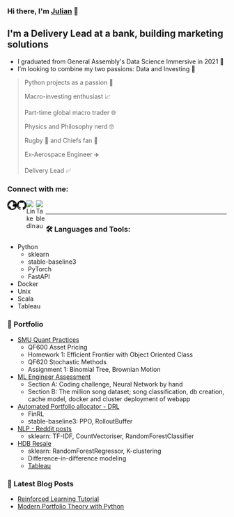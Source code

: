 ﻿
### Hi there, I'm [Julian][LinkedIn] 👋 


## I'm a Delivery Lead at a bank, building marketing solutions

- I graduated from General Assembly's Data Science Immersive in 2021 🌱   
- I’m looking to combine my two passions: Data and Investing 👯  
> Python projects as a passion 🐍
> 
> Macro-investing enthusiast 📈
>
> Part-time global macro trader 🌐
> 
> Physics and Philosophy nerd 🤓
> 
> Rugby 🏉 and Chiefs fan 🏈
> 
> Ex-Aerospace Engineer ✈️
> 
> Delivery Lead ✅     


### Connect with me:

[<img align="left" alt="medium articles" width="22px" src="https://raw.githubusercontent.com/iconic/open-iconic/master/svg/globe.svg" />][blog]
[<img align="left" alt="github" width="22px" src="https://raw.githubusercontent.com/github/explore/78df643247d429f6cc873026c0622819ad797942/topics/github/github.png" />][github]
[<img align="left" alt="LinkedIn" width="22px" src="https://cdn.jsdelivr.net/npm/simple-icons@v3/icons/linkedin.svg" />][linkedin]
[<img align="left" alt="Tableau" width="22px" src="https://cdn.jsdelivr.net/npm/simple-icons@3.13.0/icons/tableau.svg" />][tableau]

<br/>

---
### 🛠️ Languages and Tools:

- Python
	- sklearn
	- stable-baseline3
	- PyTorch
   	- FastAPI
- Docker
- Unix
- Scala
- Tableau

### 📁 Portfolio

- [SMU Quant Practices](https://github.com/changjulian17/mqf_practice)
	- QF600 Asset Pricing
	 - Homework 1: Efficient Frontier with Object Oriented Class
	- QF620 Stochastic Methods
	 - Assignment 1: Binomial Tree, Brownian Motion
- [ML Engineer Assessment](https://github.com/changjulian17/MLEassessment)
	- Section A: Coding challenge, Neural Network by hand
	- Section B: The million song dataset; song classification, db creation, cache model, docker and cluster deployment  of webapp
- [Automated Portfolio allocator - DRL](https://github.com/changjulian17/DataSciencePortfolio/tree/main/Investment_Portfolio)
	- FinRL
	- stable-baseline3: PPO, RolloutBuffer
- [NLP - Reddit posts](https://github.com/changjulian17/DataSciencePortfolio/tree/main/NLP_Classification) 
	- sklearn: TF-IDF, CountVectoriser, RandomForestClassifier
- [HDB Resale](https://github.com/changjulian17/resale_HDB)
	- sklearn: RandomForestRegressor, K-clustering
	- Difference-in-difference modeling
	- [Tableau](https://public.tableau.com/app/profile/julian.chang/viz/FirstDashboard_16315416189430/HDB_Res_Map)


### 📕 Latest Blog Posts

<!-- BLOG-POST-LIST:START -->
- [Reinforced Learning Tutorial](https://medium.com/@changjulian17/reinforced-learning-tutorial-fecd51b44c)
- [Modern Portfolio Theory with Python](https://medium.com/@changjulian17/modern-portfolio-theory-with-python-f33c9f517cd4)


[blog]: https://medium.com/@changjulian17
[github]: https://github.com/changjulian17
[linkedin]: https://www.linkedin.com/in/julian-chang/
[tableau]: https://public.tableau.com/app/profile/julian.chang

